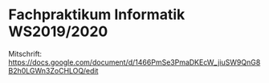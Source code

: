 # Fachpraktikum Informatik WS2019/2020

Mitschrift: https://docs.google.com/document/d/1466PmSe3PmaDKEcW_jiuSW9QnG8B2h0LGWn3ZoCHLOQ/edit

